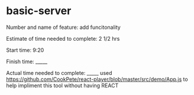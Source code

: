 # basic-server
Number and name of feature: add funcitonality

Estimate of time needed to complete: 2 1/2 hrs

Start time: 9:20

Finish time: _____

Actual time needed to complete: _____
used https://github.com/CookPete/react-player/blob/master/src/demo/App.js to help impliment this tool without having REACT